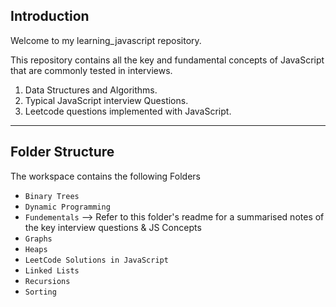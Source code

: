 ## Introduction

Welcome to my learning_javascript repository.

This repository contains all the key and fundamental concepts of JavaScript that are commonly tested in interviews.
1. Data Structures and Algorithms.
2. Typical JavaScript interview Questions.
3. Leetcode questions implemented with JavaScript.


<hr>

## Folder Structure

The workspace contains the following Folders
- `Binary Trees`
- `Dynamic Programming`
- `Fundementals` --> Refer to this folder's readme for a summarised notes of the key interview questions & JS Concepts
- `Graphs`
- `Heaps`
- `LeetCode Solutions in JavaScript`
- `Linked Lists`
- `Recursions`
- `Sorting`

